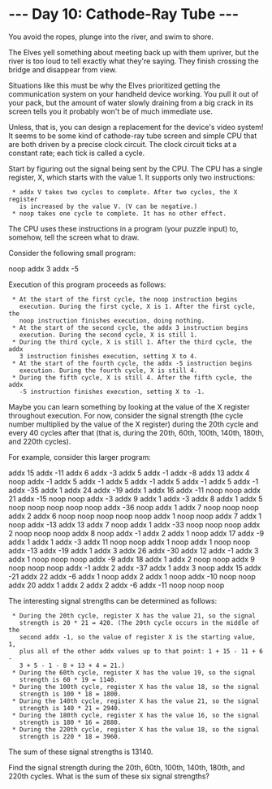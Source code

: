 # --- Day 10: Cathode-Ray Tube ---

   You avoid the ropes, plunge into the river, and swim to shore.

   The Elves yell something about meeting back up with them upriver, but the
   river is too loud to tell exactly what they're saying. They finish
   crossing the bridge and disappear from view.

   Situations like this must be why the Elves prioritized getting the
   communication system on your handheld device working. You pull it out of
   your pack, but the amount of water slowly draining from a big crack in its
   screen tells you it probably won't be of much immediate use.

   Unless, that is, you can design a replacement for the device's video
   system! It seems to be some kind of cathode-ray tube screen and simple CPU
   that are both driven by a precise clock circuit. The clock circuit ticks
   at a constant rate; each tick is called a cycle.

   Start by figuring out the signal being sent by the CPU. The CPU has a
   single register, X, which starts with the value 1. It supports only two
   instructions:

     * addx V takes two cycles to complete. After two cycles, the X register
       is increased by the value V. (V can be negative.)
     * noop takes one cycle to complete. It has no other effect.

   The CPU uses these instructions in a program (your puzzle input) to,
   somehow, tell the screen what to draw.

   Consider the following small program:

 noop
 addx 3
 addx -5

   Execution of this program proceeds as follows:

     * At the start of the first cycle, the noop instruction begins
       execution. During the first cycle, X is 1. After the first cycle, the
       noop instruction finishes execution, doing nothing.
     * At the start of the second cycle, the addx 3 instruction begins
       execution. During the second cycle, X is still 1.
     * During the third cycle, X is still 1. After the third cycle, the addx
       3 instruction finishes execution, setting X to 4.
     * At the start of the fourth cycle, the addx -5 instruction begins
       execution. During the fourth cycle, X is still 4.
     * During the fifth cycle, X is still 4. After the fifth cycle, the addx
       -5 instruction finishes execution, setting X to -1.

   Maybe you can learn something by looking at the value of the X register
   throughout execution. For now, consider the signal strength (the cycle
   number multiplied by the value of the X register) during the 20th cycle
   and every 40 cycles after that (that is, during the 20th, 60th, 100th,
   140th, 180th, and 220th cycles).

   For example, consider this larger program:

 addx 15
 addx -11
 addx 6
 addx -3
 addx 5
 addx -1
 addx -8
 addx 13
 addx 4
 noop
 addx -1
 addx 5
 addx -1
 addx 5
 addx -1
 addx 5
 addx -1
 addx 5
 addx -1
 addx -35
 addx 1
 addx 24
 addx -19
 addx 1
 addx 16
 addx -11
 noop
 noop
 addx 21
 addx -15
 noop
 noop
 addx -3
 addx 9
 addx 1
 addx -3
 addx 8
 addx 1
 addx 5
 noop
 noop
 noop
 noop
 noop
 addx -36
 noop
 addx 1
 addx 7
 noop
 noop
 noop
 addx 2
 addx 6
 noop
 noop
 noop
 noop
 noop
 addx 1
 noop
 noop
 addx 7
 addx 1
 noop
 addx -13
 addx 13
 addx 7
 noop
 addx 1
 addx -33
 noop
 noop
 noop
 addx 2
 noop
 noop
 noop
 addx 8
 noop
 addx -1
 addx 2
 addx 1
 noop
 addx 17
 addx -9
 addx 1
 addx 1
 addx -3
 addx 11
 noop
 noop
 addx 1
 noop
 addx 1
 noop
 noop
 addx -13
 addx -19
 addx 1
 addx 3
 addx 26
 addx -30
 addx 12
 addx -1
 addx 3
 addx 1
 noop
 noop
 noop
 addx -9
 addx 18
 addx 1
 addx 2
 noop
 noop
 addx 9
 noop
 noop
 noop
 addx -1
 addx 2
 addx -37
 addx 1
 addx 3
 noop
 addx 15
 addx -21
 addx 22
 addx -6
 addx 1
 noop
 addx 2
 addx 1
 noop
 addx -10
 noop
 noop
 addx 20
 addx 1
 addx 2
 addx 2
 addx -6
 addx -11
 noop
 noop
 noop

   The interesting signal strengths can be determined as follows:

     * During the 20th cycle, register X has the value 21, so the signal
       strength is 20 * 21 = 420. (The 20th cycle occurs in the middle of the
       second addx -1, so the value of register X is the starting value, 1,
       plus all of the other addx values up to that point: 1 + 15 - 11 + 6 -
       3 + 5 - 1 - 8 + 13 + 4 = 21.)
     * During the 60th cycle, register X has the value 19, so the signal
       strength is 60 * 19 = 1140.
     * During the 100th cycle, register X has the value 18, so the signal
       strength is 100 * 18 = 1800.
     * During the 140th cycle, register X has the value 21, so the signal
       strength is 140 * 21 = 2940.
     * During the 180th cycle, register X has the value 16, so the signal
       strength is 180 * 16 = 2880.
     * During the 220th cycle, register X has the value 18, so the signal
       strength is 220 * 18 = 3960.

   The sum of these signal strengths is 13140.

   Find the signal strength during the 20th, 60th, 100th, 140th, 180th, and
   220th cycles. What is the sum of these six signal strengths?

